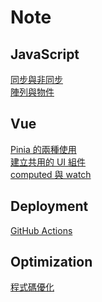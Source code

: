 # Note

## JavaScript

[同步與非同步](./javaScript/synchronous)
<br/>
[陣列與物件](./javaScript/arrayAndObject)

## Vue

[Pinia 的兩種使用](./vue/pinia)
<br/>
[建立共用的 UI 組件](./vue/component)
<br/>
[computed 與 watch](./vue/computedAndWatch)

## Deployment

[GitHub Actions](./deployment/githubActions)

## Optimization

[程式碼優化](./optimization/code)
